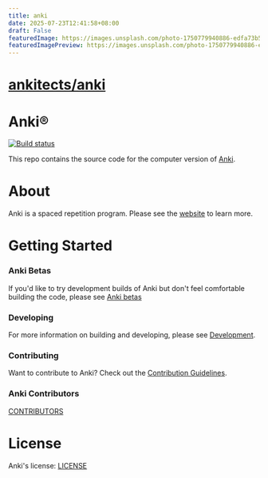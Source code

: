 ```yaml
---
title: anki
date: 2025-07-23T12:41:58+08:00
draft: False
featuredImage: https://images.unsplash.com/photo-1750779940886-edfa73b5c5c6?ixid=M3w0NjAwMjJ8MHwxfHJhbmRvbXx8fHx8fHx8fDE3NTMyNDU1OTh8&ixlib=rb-4.1.0
featuredImagePreview: https://images.unsplash.com/photo-1750779940886-edfa73b5c5c6?ixid=M3w0NjAwMjJ8MHwxfHJhbmRvbXx8fHx8fHx8fDE3NTMyNDU1OTh8&ixlib=rb-4.1.0
---
```


# [ankitects/anki](https://github.com/ankitects/anki)

# Anki®

[![Build status](https://badge.buildkite.com/c9edf020a4aec976f9835e54751cc5409d843adbb66d043bd3.svg?branch=main)](https://buildkite.com/ankitects/anki-ci)

This repo contains the source code for the computer version of
[Anki](https://apps.ankiweb.net).

# About

Anki is a spaced repetition program. Please see the [website](https://apps.ankiweb.net) to learn more.

# Getting Started

### Anki Betas

If you'd like to try development builds of Anki but don't feel comfortable
building the code, please see [Anki betas](https://betas.ankiweb.net/)

### Developing

For more information on building and developing, please see [Development](./docs/development.md).

### Contributing

Want to contribute to Anki? Check out the [Contribution Guidelines](./docs/contributing.md).

### Anki Contributors

[CONTRIBUTORS](./CONTRIBUTORS)

# License

Anki's license: [LICENSE](./LICENSE)
